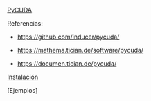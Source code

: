 [PyCUDA](https://developer.nvidia.com/pycuda)

Referencias:

* https://github.com/inducer/pycuda/

* https://mathema.tician.de/software/pycuda/

* https://documen.tician.de/pycuda/

[Instalación](instalacion/)

[Ejemplos]
